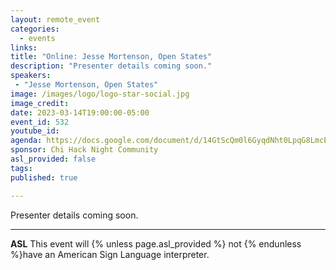 ```yaml
---
layout: remote_event
categories:
  - events
links: 
title: "Online: Jesse Mortenson, Open States"
description: "Presenter details coming soon."
speakers:
 - "Jesse Mortenson, Open States"
image: /images/logo/logo-star-social.jpg
image_credit:
date: 2023-03-14T19:00:00-05:00
event_id: 532
youtube_id: 
agenda: https://docs.google.com/document/d/14GtScQm0l6GyqdNht0LpqG8LmcEF7i3COjNJ06PaTj8/edit#
sponsor: Chi Hack Night Community
asl_provided: false
tags: 
published: true

---
```


Presenter details coming soon.

---

**ASL** This event will {% unless page.asl_provided %} not {% endunless %}have an American Sign Language interpreter.
